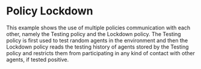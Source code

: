 # Policy Lockdown
This example shows the use of multiple policies communication with each other, namely the Testing policy and the Lockdown policy. The Testing policy is first used to test random agents in the environment and then the Lockdown policy reads the testing history of  agents stored by the Testing policy and restricts them from participating in any kind of contact with other agents, if tested positive.
